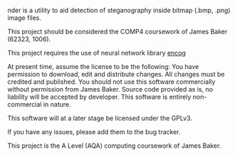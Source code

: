 nder is a utility to aid detection of steganography inside bitmap (.bmp, .png) image files.

This project should be considered the COMP4 coursework of James Baker (62323, 1006).

This project requires the use of neural network library [encog](https://github.com/encog/encog-java-core)

At present time, assume the license to be the following:
You have permission to download, edit and distribute changes. All changes must be credited and published. You should not use this software commercially without permission from James Baker. Source code provided as is, no liability will be accepted by developer. This software is entirely non-commercial in nature.

This software will at a later stage be licensed under the GPLv3.

If you have any issues, please add them to the bug tracker.

This project is the A Level (AQA) computing coursework of James Baker.
